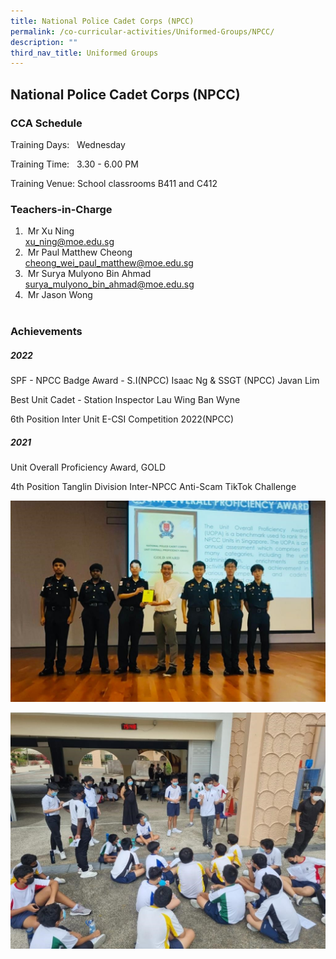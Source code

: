```yaml
---
title: National Police Cadet Corps (NPCC)
permalink: /co-curricular-activities/Uniformed-Groups/NPCC/
description: ""
third_nav_title: Uniformed Groups
---
```

## National Police Cadet Corps (NPCC)

### CCA Schedule  



Training Days:   Wednesday

Training Time:   3.30 - 6.00 PM

Training Venue: School classrooms B411 and C412



### Teachers-in-Charge

1.   Mr Xu Ning<br>xu_ning@moe.edu.sg
3.   Mr Paul Matthew Cheong<br> cheong_wei_paul_matthew@moe.edu.sg
5.   Mr Surya Mulyono Bin Ahmad<br>surya_mulyono_bin_ahmad@moe.edu.sg
6.   Mr Jason Wong <br>    

  

### Achievements  
##### 2022      

SPF - NPCC Badge Award - S.I(NPCC) Isaac Ng & SSGT (NPCC) Javan Lim  

Best Unit Cadet - Station Inspector Lau Wing Ban Wyne  

6th Position Inter Unit E-CSI Competition 2022(NPCC)  


##### 2021      

Unit Overall Proficiency Award, GOLD  

4th Position Tanglin Division Inter-NPCC Anti-Scam TikTok Challenge

![](/images/Npcc.jpg)

![](/images/Npcc2.jpg)